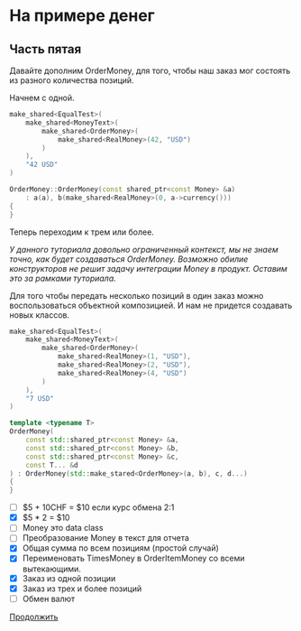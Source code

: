 # На примере денег

## Часть пятая

Давайте дополним OrderMoney, для того, чтобы наш заказ мог состоять из разного количества позиций.

Начнем c одной.

```c++
make_shared<EqualTest>(
	make_shared<MoneyText>(
		make_shared<OrderMoney>(
			make_shared<RealMoney>(42, "USD")
		)
	),
	"42 USD"
)

OrderMoney::OrderMoney(const shared_ptr<const Money> &a)
	: a(a), b(make_shared<RealMoney>(0, a->currency()))
{
}
```

Теперь переходим к трем или более.

*У данного туториала довольно ограниченный контекст, мы не знаем точно, как будет создаваться OrderMoney.
Возможно обилие конструкторов не решит задачу интеграции Money в продукт.
Оставим это за рамками туториала.*

Для того чтобы передать несколько позиций в один заказ можно воспользоваться объектной композицией. И нам не придется создавать новых классов.

```c++
make_shared<EqualTest>(
	make_shared<MoneyText>(
		make_shared<OrderMoney>(
			make_shared<RealMoney>(1, "USD"),
			make_shared<RealMoney>(2, "USD"),
			make_shared<RealMoney>(4, "USD")
		)
	),
	"7 USD"
)

template <typename T>
OrderMoney(
	const std::shared_ptr<const Money> &a,
	const std::shared_ptr<const Money> &b,
	const std::shared_ptr<const Money> &c,
	const T... &d
) : OrderMoney(std::make_stared<OrderMoney>(a, b), c, d...)
{
}
```

- [ ] $5 + 10CHF = $10 если курс обмена 2:1
- [x] $5 * 2 = $10
- [ ] Money это data class
- [ ] Преобразование Money в текст для отчета
- [x] Общая сумма по всем позициям (простой случай)
- [x] Переименовать TimesMoney в OrderItemMoney со всеми вытекающими.
- [x] Заказ из одной позиции
- [x] Заказ из трех и более позиций
- [ ] Обмен валют

[Продолжить](TUTORIAL6.ru.md)
